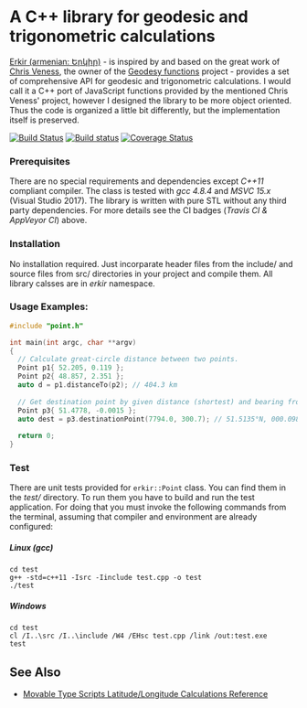 # A C++ library for geodesic and trigonometric calculations

[Erkir (armenian: Երկիր)](https://github.com/vahancho/erkir) - is inspired by and based on the great work of [Chris Veness](https://github.com/chrisveness), the owner of the [Geodesy functions](https://github.com/chrisveness/geodesy) project - provides a set of comprehensive API for geodesic and trigonometric calculations. I would call it a C++ port of JavaScript functions provided by the mentioned Chris Veness' project, however I designed the library to be more object oriented. Thus the code is organized a little bit differently, but the implementation itself is preserved.

[![Build Status](https://travis-ci.org/vahancho/erkir.svg?branch=master)](https://travis-ci.org/vahancho/erkir)
[![Build status](https://ci.appveyor.com/api/projects/status/gh9v3ynrm1dt1w7t/branch/master?svg=true)](https://ci.appveyor.com/project/vahancho/erkir/branch/master)
[![Coverage Status](https://coveralls.io/repos/github/vahancho/erkir/badge.svg)](https://coveralls.io/github/vahancho/erkir)

### Prerequisites

There are no special requirements and dependencies except *C++11* compliant compiler. The class is tested with *gcc 4.8.4* and *MSVC 15.x* (Visual Studio 2017). The library is written with pure STL without any third party dependencies.
For more details see the CI badges (*Travis CI & AppVeyor CI*) above.

### Installation

No installation required. Just incorparate header files from the include/ and source files from src/ directories in your project and compile them. All library calsses are in *erkir* namespace.

### Usage Examples:

```cpp
#include "point.h"

int main(int argc, char **argv)
{
  // Calculate great-circle distance between two points.
  Point p1{ 52.205, 0.119 };
  Point p2{ 48.857, 2.351 };
  auto d = p1.distanceTo(p2); // 404.3 km
  
  // Get destination point by given distance (shortest) and bearing from start point.
  Point p3{ 51.4778, -0.0015 };
  auto dest = p3.destinationPoint(7794.0, 300.7); // 51.5135°N, 000.0983°W
  
  return 0;
}
```

### Test

There are unit tests provided for `erkir::Point` class. You can find them in the *test/* directory.
To run them you have to build and run the test application. For doing that you must invoke the following
commands from the terminal, assuming that compiler and environment are already configured:

##### Linux (gcc)
```
cd test
g++ -std=c++11 -Isrc -Iinclude test.cpp -o test
./test
```

##### Windows
```
cd test
cl /I..\src /I..\include /W4 /EHsc test.cpp /link /out:test.exe
test
```


## See Also

* [Movable Type Scripts Latitude/Longitude Calculations Reference](http://www.movable-type.co.uk/scripts/latlong.html)


